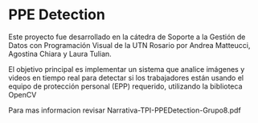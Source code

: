# PPE Detection
Este proyecto fue desarrollado en la cátedra de Soporte a la Gestión de Datos con Programación Visual de la UTN Rosario por Andrea Matteucci, Agostina Chiara y Laura Tulian.

El objetivo principal es implementar un sistema que analice imágenes y videos en tiempo real para detectar si los trabajadores están usando el equipo de protección personal (EPP) requerido, utilizando la biblioteca OpenCV

Para mas informacion revisar Narrativa-TPI-PPEDetection-Grupo8.pdf

